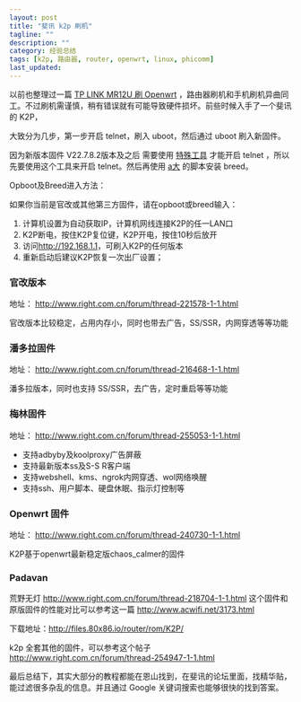 ```yaml
---
layout: post
title: "斐讯 k2p 刷机"
tagline: ""
description: ""
category: 经验总结
tags: [k2p, 路由器, router, openwrt, linux, phicomm]
last_updated: 
---
```


以前也整理过一篇 [TP LINK MR12U 刷 Openwrt](/post/2017/03/tp-link-mr12u-flash-openwrt.html) ，路由器刷机和手机刷机异曲同工。不过刷机需谨慎，稍有错误就有可能导致硬件损坏。前些时候入手了一个斐讯的 K2P，


大致分为几步，第一步开启 telnet，刷入 uboot，然后通过 uboot 刷入新固件。

因为新版本固件 V22.7.8.2版本及之后 需要使用 [特殊工具](http://www.right.com.cn/forum/thread-261028-1-3.html) 才能开启 telnet ，所以先要使用这个工具来开启 telnet。然后再使用 [a大](http://www.right.com.cn/forum/thread-221578-1-1.html) 的脚本安装 breed。

Opboot及Breed进入方法：

如果你当前是官改或其他第三方固件，请在opboot或breed输入：

1. 计算机设置为自动获取IP，计算机网线连接K2P的任一LAN口
2. K2P断电，按住K2P复位键，K2P开电，按住10秒后放开
3. 访问<http://192.168.1.1>，可刷入K2P的任何版本
4. 重新启动后建议K2P恢复一次出厂设置；



### 官改版本 

地址： <http://www.right.com.cn/forum/thread-221578-1-1.html>

官改版本比较稳定，占用内存小，同时也带去广告，SS/SSR，内网穿透等等功能

### 潘多拉固件

地址： <http://www.right.com.cn/forum/thread-216468-1-1.html>

潘多拉版本，同时也支持 SS/SSR，去广告，定时重启等等功能

### 梅林固件 

地址： <http://www.right.com.cn/forum/thread-255053-1-1.html>

- 支持adbyby及koolproxy广告屏蔽
- 支持最新版本ss及S-S R客户端
- 支持webshell、kms、ngrok内网穿透、wol网络唤醒
- 支持ssh、用户脚本、硬盘休眠、指示灯控制等

### Openwrt 固件 

地址： <http://www.right.com.cn/forum/thread-240730-1-1.html>

K2P基于openwrt最新稳定版chaos_calmer的固件


### Padavan

荒野无灯 <http://www.right.com.cn/forum/thread-218704-1-1.html> 这个固件和原版固件的性能对比可以参考这一篇 <http://www.acwifi.net/3173.html>

下载地址：<http://files.80x86.io/router/rom/K2P/>


k2p 全套其他的固件，可以参考这个帖子 <http://www.right.com.cn/forum/thread-254947-1-1.html>

最后总结下，其实大部分的教程都能在恩山找到，在斐讯的论坛里面，找精华贴，能过滤很多杂乱的信息。并且通过 Google 关键词搜索也能够很快的找到答案。
